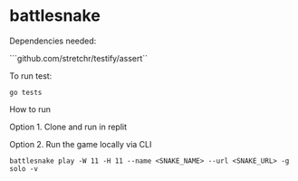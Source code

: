 # battlesnake

Dependencies needed:

```github.com/stretchr/testify/assert``

To run test:

```go tests```

How to run

Option 1. Clone and run in replit

Option 2. Run the game locally via CLI 

```battlesnake play -W 11 -H 11 --name <SNAKE_NAME> --url <SNAKE_URL> -g solo -v```
